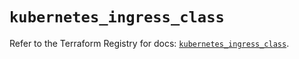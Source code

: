 # `kubernetes_ingress_class`

Refer to the Terraform Registry for docs: [`kubernetes_ingress_class`](https://registry.terraform.io/providers/hashicorp/kubernetes/2.27.0/docs/resources/ingress_class).
